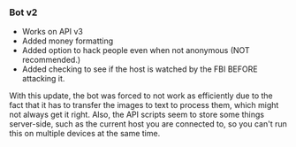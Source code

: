 ### Bot v2
+ Works on API v3
+ Added money formatting
+ Added option to hack people even when not anonymous (NOT recommended.)
+ Added checking to see if the host is watched by the FBI BEFORE attacking it.

With this update, the bot was forced to not work as efficiently due to the fact that it has to transfer the images to text to process them, which might not always get it right.
Also, the API scripts seem to store some things server-side, such as the current host you are connected to, so you can't run this on multiple devices at the same time.
